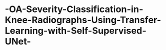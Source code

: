 # -OA-Severity-Classification-in-Knee-Radiographs-Using-Transfer-Learning-with-Self-Supervised-UNet-